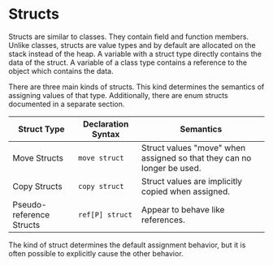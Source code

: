 # Structs

Structs are similar to classes. They contain field and function members. Unlike classes, structs are
value types and by default are allocated on the stack instead of the heap. A variable with a struct
type directly contains the data of the struct. A variable of a class type contains a reference to
the object which contains the data.

There are three main kinds of structs. This kind determines the semantics of assigning values of
that type. Additionally, there are enum structs documented in a separate section.

| Struct Type              | Declaration Syntax | Semantics                                                              |
| ------------------------ | ------------------ | ---------------------------------------------------------------------- |
| Move Structs             | `move struct`      | Struct values "move" when assigned so that they can no longer be used. |
| Copy Structs             | `copy struct`      | Struct values are implicitly copied when assigned.                     |
| Pseudo-reference Structs | `ref[P] struct`    | Appear to behave like references.                                      |

The kind of struct determines the default assignment behavior, but it is often possible to
explicitly cause the other behavior.

